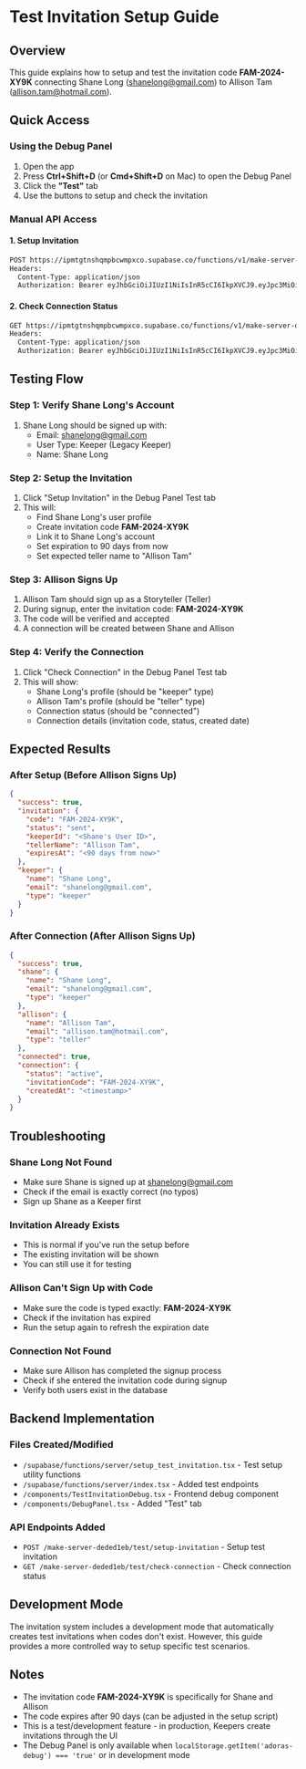 # Test Invitation Setup Guide

## Overview
This guide explains how to setup and test the invitation code **FAM-2024-XY9K** connecting Shane Long (shanelong@gmail.com) to Allison Tam (allison.tam@hotmail.com).

## Quick Access

### Using the Debug Panel
1. Open the app
2. Press **Ctrl+Shift+D** (or **Cmd+Shift+D** on Mac) to open the Debug Panel
3. Click the **"Test"** tab
4. Use the buttons to setup and check the invitation

### Manual API Access

#### 1. Setup Invitation
```bash
POST https://ipmtgtnshqmpbcwmpxco.supabase.co/functions/v1/make-server-deded1eb/test/setup-invitation
Headers:
  Content-Type: application/json
  Authorization: Bearer eyJhbGciOiJIUzI1NiIsInR5cCI6IkpXVCJ9.eyJpc3MiOiJzdXBhYmFzZSIsInJlZiI6ImlwbXRndG5zaHFtcGJjd21weGNvIiwicm9sZSI6ImFub24iLCJpYXQiOjE3Mjk2MzIwMzksImV4cCI6MjA0NTIwODAzOX0.P1gI_sjWXA9dNPrWNSr7vQVXzaJlPCHE-5YCp9gBN2k
```

#### 2. Check Connection Status
```bash
GET https://ipmtgtnshqmpbcwmpxco.supabase.co/functions/v1/make-server-deded1eb/test/check-connection
Headers:
  Content-Type: application/json
  Authorization: Bearer eyJhbGciOiJIUzI1NiIsInR5cCI6IkpXVCJ9.eyJpc3MiOiJzdXBhYmFzZSIsInJlZiI6ImlwbXRndG5zaHFtcGJjd21weGNvIiwicm9sZSI6ImFub24iLCJpYXQiOjE3Mjk2MzIwMzksImV4cCI6MjA0NTIwODAzOX0.P1gI_sjWXA9dNPrWNSr7vQVXzaJlPCHE-5YCp9gBN2k
```

## Testing Flow

### Step 1: Verify Shane Long's Account
1. Shane Long should be signed up with:
   - Email: shanelong@gmail.com
   - User Type: Keeper (Legacy Keeper)
   - Name: Shane Long

### Step 2: Setup the Invitation
1. Click "Setup Invitation" in the Debug Panel Test tab
2. This will:
   - Find Shane Long's user profile
   - Create invitation code **FAM-2024-XY9K**
   - Link it to Shane Long's account
   - Set expiration to 90 days from now
   - Set expected teller name to "Allison Tam"

### Step 3: Allison Signs Up
1. Allison Tam should sign up as a Storyteller (Teller)
2. During signup, enter the invitation code: **FAM-2024-XY9K**
3. The code will be verified and accepted
4. A connection will be created between Shane and Allison

### Step 4: Verify the Connection
1. Click "Check Connection" in the Debug Panel Test tab
2. This will show:
   - Shane Long's profile (should be "keeper" type)
   - Allison Tam's profile (should be "teller" type)
   - Connection status (should be "connected")
   - Connection details (invitation code, status, created date)

## Expected Results

### After Setup (Before Allison Signs Up)
```json
{
  "success": true,
  "invitation": {
    "code": "FAM-2024-XY9K",
    "status": "sent",
    "keeperId": "<Shane's User ID>",
    "tellerName": "Allison Tam",
    "expiresAt": "<90 days from now>"
  },
  "keeper": {
    "name": "Shane Long",
    "email": "shanelong@gmail.com",
    "type": "keeper"
  }
}
```

### After Connection (After Allison Signs Up)
```json
{
  "success": true,
  "shane": {
    "name": "Shane Long",
    "email": "shanelong@gmail.com",
    "type": "keeper"
  },
  "allison": {
    "name": "Allison Tam",
    "email": "allison.tam@hotmail.com",
    "type": "teller"
  },
  "connected": true,
  "connection": {
    "status": "active",
    "invitationCode": "FAM-2024-XY9K",
    "createdAt": "<timestamp>"
  }
}
```

## Troubleshooting

### Shane Long Not Found
- Make sure Shane is signed up at shanelong@gmail.com
- Check if the email is exactly correct (no typos)
- Sign up Shane as a Keeper first

### Invitation Already Exists
- This is normal if you've run the setup before
- The existing invitation will be shown
- You can still use it for testing

### Allison Can't Sign Up with Code
- Make sure the code is typed exactly: **FAM-2024-XY9K**
- Check if the invitation has expired
- Run the setup again to refresh the expiration date

### Connection Not Found
- Make sure Allison has completed the signup process
- Check if she entered the invitation code during signup
- Verify both users exist in the database

## Backend Implementation

### Files Created/Modified
- `/supabase/functions/server/setup_test_invitation.tsx` - Test setup utility functions
- `/supabase/functions/server/index.tsx` - Added test endpoints
- `/components/TestInvitationDebug.tsx` - Frontend debug component
- `/components/DebugPanel.tsx` - Added "Test" tab

### API Endpoints Added
- `POST /make-server-deded1eb/test/setup-invitation` - Setup test invitation
- `GET /make-server-deded1eb/test/check-connection` - Check connection status

## Development Mode

The invitation system includes a development mode that automatically creates test invitations when codes don't exist. However, this guide provides a more controlled way to setup specific test scenarios.

## Notes

- The invitation code **FAM-2024-XY9K** is specifically for Shane and Allison
- The code expires after 90 days (can be adjusted in the setup script)
- This is a test/development feature - in production, Keepers create invitations through the UI
- The Debug Panel is only available when `localStorage.getItem('adoras-debug') === 'true'` or in development mode
